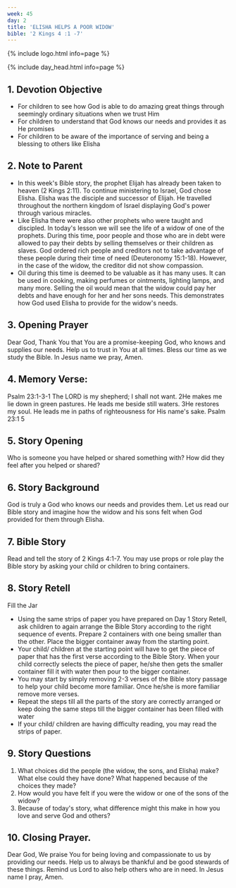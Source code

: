 ```yaml
---
week: 45
day: 2
title: 'ELISHA HELPS A POOR WIDOW'
bible: '2 Kings 4 :1 -7'
---
```



{% include logo.html info=page %}

{% include day_head.html info=page %}

## 1. Devotion Objective
- For children to see how God is able to do amazing great things through seemingly ordinary situations when we trust Him
- For children to understand that God knows our needs and provides it as He promises
- For children to be aware of the importance of serving and being a blessing to others like Elisha

## 2. Note to Parent
- In this week's Bible story, the prophet Elijah has already been taken to heaven (2 Kings 2:11). To continue ministering to Israel, God chose Elisha. Elisha was the disciple and successor of Elijah. He travelled throughout the northern kingdom of Israel displaying God's power through various miracles.
- Like Elisha there were also other prophets who were taught and discipled. In today's lesson we will see the life of a widow of one of the prophets. During this time, poor people and those who are in debt were allowed to pay their debts by selling themselves or their children as slaves. God ordered rich people and creditors not to take advantage of these people during their time of need (Deuteronomy 15:1-18). However, in the case of the widow, the creditor did not show compassion.
- Oil during this time is deemed to be valuable as it has many uses. It can be used in cooking, making perfumes or ointments, lighting lamps, and many more. Selling the oil would mean that the widow could pay her debts and have enough for her and her sons needs. This demonstrates how God used Elisha to provide for the widow's needs.

## 3. Opening Prayer
Dear God, Thank You that You are a promise-keeping God, who knows and supplies our needs. Help us to trust in You at all times. Bless our time as we study the Bible. In Jesus name we pray, Amen.

## 4. Memory Verse:
Psalm 23:1-3-1 The LORD is my shepherd; I shall not want. 2He makes me lie down in green pastures. He leads me beside still waters. 3He restores my soul. He leads me in paths of righteousness for His name's sake. Psalm 23:1 5

## 5. Story Opening
Who is someone you have helped or shared something with? How did they feel after you helped or shared?

## 6. Story Background
God is truly a God who knows our needs and provides them. Let us read our Bible story and imagine how the widow and his sons felt when God provided for them through Elisha.

## 7. Bible Story
Read and tell the story of 2 Kings 4:1-7. You may use props or role play the Bible story by asking your child or children to bring containers.


## 8. Story Retell
Fill the Jar
- Using the same strips of paper you have prepared on Day 1 Story Retell, ask children to again arrange the Bible Story according to the right sequence of events. Prepare 2 containers with one being smaller than the other. Place the bigger container away from the starting point.
- Your child/ children at the starting point will have to get the piece of paper that has the first verse according to the Bible Story. When your child correctly selects the piece of paper, he/she then gets the smaller container fill it with water then pour to the bigger container.
- You may start by simply removing 2-3 verses of the Bible story passage to help your child become more familiar. Once he/she is more familiar remove more verses.
- Repeat the steps till all the parts of the story are correctly arranged or keep doing the same steps till the bigger container has been filled with water
- If your child/ children are having difficulty reading, you may read the strips of paper.


## 9. Story Questions
1. What choices did the people (the widow, the sons, and Elisha) make? What else could they have done? What happened because of the choices they made?
2. How would you have felt if you were the widow or one of the sons of the widow?
3. Because of today's story, what difference might this make in how you love and serve God and others?

## 10. Closing Prayer.
Dear God, We praise You for being loving and compassionate to us by providing our needs. Help us to always be thankful and be good stewards of these things. Remind us Lord to also help others who are in need. In Jesus name I pray, Amen.


